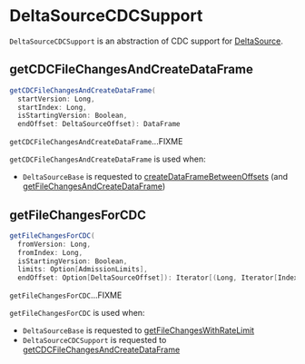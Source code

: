 # DeltaSourceCDCSupport

`DeltaSourceCDCSupport` is an abstraction of CDC support for [DeltaSource](DeltaSource.md).

## <span id="getCDCFileChangesAndCreateDataFrame"> getCDCFileChangesAndCreateDataFrame

```scala
getCDCFileChangesAndCreateDataFrame(
  startVersion: Long,
  startIndex: Long,
  isStartingVersion: Boolean,
  endOffset: DeltaSourceOffset): DataFrame
```

`getCDCFileChangesAndCreateDataFrame`...FIXME

`getCDCFileChangesAndCreateDataFrame` is used when:

* `DeltaSourceBase` is requested to [createDataFrameBetweenOffsets](DeltaSourceBase.md#createDataFrameBetweenOffsets) (and [getFileChangesAndCreateDataFrame](DeltaSourceBase.md#getFileChangesAndCreateDataFrame))

## <span id="getFileChangesForCDC"> getFileChangesForCDC

```scala
getFileChangesForCDC(
  fromVersion: Long,
  fromIndex: Long,
  isStartingVersion: Boolean,
  limits: Option[AdmissionLimits],
  endOffset: Option[DeltaSourceOffset]): Iterator[(Long, Iterator[IndexedFile])]
```

`getFileChangesForCDC`...FIXME

`getFileChangesForCDC` is used when:

* `DeltaSourceBase` is requested to [getFileChangesWithRateLimit](DeltaSourceBase.md#getFileChangesWithRateLimit)
* `DeltaSourceCDCSupport` is requested to [getCDCFileChangesAndCreateDataFrame](#getCDCFileChangesAndCreateDataFrame)
